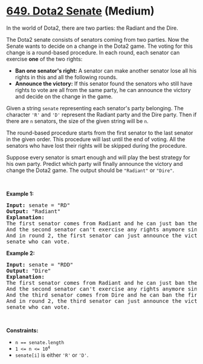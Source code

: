 # [649. Dota2 Senate][link] (Medium)

[link]: https://leetcode.com/problems/dota2-senate/

<p>In the world of Dota2, there are two parties: the Radiant and the Dire.</p>

<p>The Dota2 senate consists of senators coming from two parties. Now the Senate wants to decide on
a change in the Dota2 game. The voting for this change is a round-based procedure. In each round,
each senator can exercise <strong>one</strong> of the two rights:</p>

<ul>
	<li><strong>Ban one senator&#39;s right:</strong> A senator can make another senator lose all his
rights in this and all the following rounds.</li>
	<li><strong>Announce the victory:</strong> If this senator found the senators who still have rights
to vote are all from the same party, he can announce the victory and decide on the change in the
game.</li>
</ul>

<p>Given a string <code>senate</code> representing each senator&#39;s party belonging. The character
<code>&#39;R&#39;</code> and <code>&#39;D&#39;</code> represent the Radiant party and the Dire
party. Then if there are <code>n</code> senators, the size of the given string will be
<code>n</code>.</p>

<p>The round-based procedure starts from the first senator to the last senator in the given order.
This procedure will last until the end of voting. All the senators who have lost their rights will
be skipped during the procedure.</p>

<p>Suppose every senator is smart enough and will play the best strategy for his own party. Predict
which party will finally announce the victory and change the Dota2 game. The output should be
<code>&quot;Radiant&quot;</code> or <code>&quot;Dire&quot;</code>.</p>

<p>&nbsp;</p>
<p><strong class="example">Example 1:</strong></p>

<pre>
<strong>Input:</strong> senate = &quot;RD&quot;
<strong>Output:</strong> &quot;Radiant&quot;
<strong>Explanation:</strong> 
The first senator comes from Radiant and he can just ban the next senator&#39;s right in round 1. 
And the second senator can&#39;t exercise any rights anymore since his right has been banned. 
And in round 2, the first senator can just announce the victory since he is the only guy in the
senate who can vote.
</pre>

<p><strong class="example">Example 2:</strong></p>

<pre>
<strong>Input:</strong> senate = &quot;RDD&quot;
<strong>Output:</strong> &quot;Dire&quot;
<strong>Explanation:</strong> 
The first senator comes from Radiant and he can just ban the next senator&#39;s right in round 1. 
And the second senator can&#39;t exercise any rights anymore since his right has been banned. 
And the third senator comes from Dire and he can ban the first senator&#39;s right in round 1. 
And in round 2, the third senator can just announce the victory since he is the only guy in the
senate who can vote.
</pre>

<p>&nbsp;</p>
<p><strong>Constraints:</strong></p>

<ul>
	<li><code>n == senate.length</code></li>
	<li><code>1 &lt;= n &lt;= 10<sup>4</sup></code></li>
	<li><code>senate[i]</code> is either <code>&#39;R&#39;</code> or <code>&#39;D&#39;</code>.</li>
</ul>
